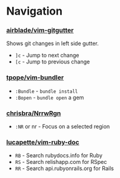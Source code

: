 Navigation
==========

### [airblade/vim-gitgutter](https://github.com/airblade/vim-gitgutter) ###

Shows git changes in left side gutter.

* `]c`    - Jump to next change
* `[c`    - Jump to previous change

### [tpope/vim-bundler](https://github.com/tpope/vim-bundler) ###

* `:Bundle`   - `bundle install`
* `:Bopen`    - `bundle open` a gem

### [chrisbra/NrrwRgn](https://github.com/chrisbra/NrrwRgn) ###

* `:NR` or <leader>nr     - Focus on a selected region

### [lucapette/vim-ruby-doc](https://github.com/lucapette/vim-ruby-doc) ###

* `RB`      - Search rubydocs.info for Ruby
* `RS`      - Search relishapp.com for RSpec
* `RR`      - Search api.rubyonrails.org for Rails
